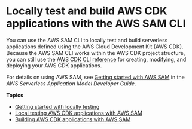 # Locally test and build AWS CDK applications with the AWS SAM CLI<a name="testing-locally"></a>

You can use the AWS SAM CLI to locally test and build serverless applications defined using the AWS Cloud Development Kit \(AWS CDK\)\. Because the AWS SAM CLI works within the AWS CDK project structure, you can still use the [AWS CDK CLI reference](cli.md) for creating, modifying, and deploying your AWS CDK applications\.

For details on using AWS SAM, see [Getting started with AWS SAM](https://docs.aws.amazon.com/serverless-application-model/latest/developerguide/serverless-getting-started.html) in the *AWS Serverless Application Model Developer Guide*\.

**Topics**
+ [Getting started with locally testing](testing-locally-getting-started.md)
+ [Local testing AWS CDK applications with AWS SAM](testing-locally-with-sam-cli.md)
+ [Building AWS CDK applications with AWS SAM](testing-locally-build-with-sam-cli.md)